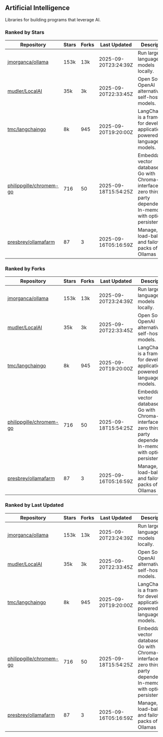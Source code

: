## Artificial Intelligence

Libraries for building programs that leverage AI.

### Ranked by Stars

| Repository | Stars | Forks | Last Updated | Description | 
|------------|-------|-------|--------------|-------------|
| [jmorganca/ollama](https://github.com/jmorganca/ollama) | 153k | 13k | 2025-09-20T23:24:39Z |  Run large language models locally. |
| [mudler/LocalAI](https://github.com/mudler/LocalAI) | 35k | 3k | 2025-09-20T22:33:45Z |  Open Source OpenAI alternative, self-host AI models. |
| [tmc/langchaingo](https://github.com/tmc/langchaingo) | 8k | 945 | 2025-09-20T19:20:00Z |  LangChainGo is a framework for developing applications powered by language models. |
| [philippgille/chromem-go](https://github.com/philippgille/chromem-go) | 716 | 50 | 2025-09-18T15:54:25Z |  Embeddable vector database for Go with Chroma-like interface and zero third-party dependencies. In-memory with optional persistence. |
| [presbrey/ollamafarm](https://github.com/presbrey/ollamafarm) | 87 | 3 | 2025-09-16T05:16:59Z |  Manage, load-balance, and failover packs of Ollamas |

### Ranked by Forks

| Repository | Stars | Forks | Last Updated | Description | 
|------------|-------|-------|--------------|-------------|
| [jmorganca/ollama](https://github.com/jmorganca/ollama) | 153k | 13k | 2025-09-20T23:24:39Z |  Run large language models locally. |
| [mudler/LocalAI](https://github.com/mudler/LocalAI) | 35k | 3k | 2025-09-20T22:33:45Z |  Open Source OpenAI alternative, self-host AI models. |
| [tmc/langchaingo](https://github.com/tmc/langchaingo) | 8k | 945 | 2025-09-20T19:20:00Z |  LangChainGo is a framework for developing applications powered by language models. |
| [philippgille/chromem-go](https://github.com/philippgille/chromem-go) | 716 | 50 | 2025-09-18T15:54:25Z |  Embeddable vector database for Go with Chroma-like interface and zero third-party dependencies. In-memory with optional persistence. |
| [presbrey/ollamafarm](https://github.com/presbrey/ollamafarm) | 87 | 3 | 2025-09-16T05:16:59Z |  Manage, load-balance, and failover packs of Ollamas |

### Ranked by Last Updated

| Repository | Stars | Forks | Last Updated | Description | 
|------------|-------|-------|--------------|-------------|
| [jmorganca/ollama](https://github.com/jmorganca/ollama) | 153k | 13k | 2025-09-20T23:24:39Z |  Run large language models locally. |
| [mudler/LocalAI](https://github.com/mudler/LocalAI) | 35k | 3k | 2025-09-20T22:33:45Z |  Open Source OpenAI alternative, self-host AI models. |
| [tmc/langchaingo](https://github.com/tmc/langchaingo) | 8k | 945 | 2025-09-20T19:20:00Z |  LangChainGo is a framework for developing applications powered by language models. |
| [philippgille/chromem-go](https://github.com/philippgille/chromem-go) | 716 | 50 | 2025-09-18T15:54:25Z |  Embeddable vector database for Go with Chroma-like interface and zero third-party dependencies. In-memory with optional persistence. |
| [presbrey/ollamafarm](https://github.com/presbrey/ollamafarm) | 87 | 3 | 2025-09-16T05:16:59Z |  Manage, load-balance, and failover packs of Ollamas |

